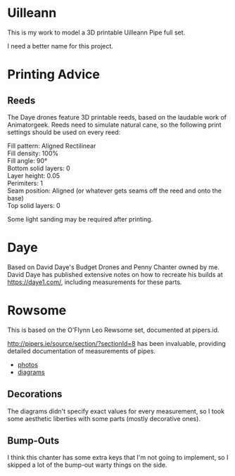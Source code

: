 Uilleann
=======

This is my work to model a 3D printable Uilleann Pipe full set.

I need a better name for this project.


Printing Advice
=============

Reeds
------

The Daye drones feature 3D printable reeds,
based on the laudable work of Animatorgeek.
Reeds need to simulate natural cane,
so the following print settings should be used on every reed:

Fill pattern: Aligned Rectilinear  
Fill density: 100%  
Fill angle: 90°  
Bottom solid layers: 0  
Layer height: 0.05  
Perimiters: 1  
Seam position:  Aligned (or whatever gets seams off the reed and onto the base)  
Top solid layers: 0  

Some light sanding may be required after printing.

Daye
====

Based on David Daye's Budget Drones and Penny Chanter owned by me.
David Daye has published extensive notes on how to recreate his builds
at <https://daye1.com/>, including measurements for these parts.

Rowsome
=======

This is based on the O'Flynn Leo Rewsome set,
documented at pipers.id.

http://pipers.ie/source/section/?sectionId=8 has been invaluable, providing
detailed documentation of measurements of pipes.

* [photos](https://pipers.ie/source/gallery?galleryId=115)
* [diagrams](http://pipers.ie/source/gallery?galleryId=1353)

Decorations
----------

The diagrams didn't specify exact values for every measurement,
so I took some aesthetic liberties with some parts (mostly decorative ones).

Bump-Outs
----------

I think this chanter has some extra keys that I'm not going to implement,
so I skipped a lot of the bump-out warty things on the side.
